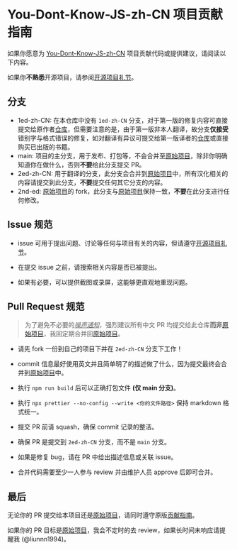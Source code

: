 # You-Dont-Know-JS-zh-CN 项目贡献指南

如果你愿意为 [You-Dont-Know-JS-zh-CN](https://github.com/liunnn1994/You-Dont-Know-JS-zh-CN) 项目贡献代码或提供建议，请阅读以下内容。

如果你**不熟悉**开源项目，请参阅[开源项目礼节](https://developer.mozilla.org/zh-CN/docs/MDN/Community/Open_source_etiquette)。

## 分支

-   1ed-zh-CN: 在本仓库中没有 `1ed-zh-CN` 分支，对于第一版的修复内容可直接提交给原作者[仓库](https://github.com/getify/You-Dont-Know-JS/tree/1st-ed)，但需要注意的是，由于第一版非本人翻译，故分支**仅接受**错别字与格式错误的修复，如对翻译有异议可提交给第一版译者的[仓库](https://github.com/JoeHetfield/You-Dont-Know-JS)或直接购买已出版的书籍。
-   main: 项目的主分支，用于发布、打包等，不会合并至[原始项目](https://github.com/getify/You-Dont-Know-JS/tree/2ed-zh-CN)，除非你明确知道你在做什么，否则**不要**给此分支提交 PR。
-   2ed-zh-CN: 用于翻译的分支，此分支会合并到[原始项目](https://github.com/getify/You-Dont-Know-JS/tree/2ed-zh-CN)中，所有汉化相关的内容请提交到此分支，**不要**提交任何其它分支的内容。
-   2nd-ed: [原始项目](https://github.com/getify/You-Dont-Know-JS/tree/2ed-zh-CN)的 fork，此分支与[原始项目](https://github.com/getify/You-Dont-Know-JS/tree/2ed-zh-CN)保持一致，**不要**在此分支进行任何修改。

## Issue 规范

-   issue 可用于提出问题、讨论等任何与项目有关的内容，但请遵守[开源项目礼节](https://developer.mozilla.org/zh-CN/docs/MDN/Community/Open_source_etiquette)。

-   在提交 issue 之前，请搜索相关内容是否已被提出。

-   如果有必要，可以提供截图或录屏，这能够更直观地重现问题。

## Pull Request 规范

> 为了避免不必要的<ins title="原作者不懂中文，并不会处理汉化相关 PR"><i>噪声通知</i></ins>，强烈建议所有中文 PR 均提交给此仓库**而非**[原始项目](https://github.com/getify/You-Dont-Know-JS/tree/2ed-zh-CN)，我回定期合并回[原始项目](https://github.com/getify/You-Dont-Know-JS/tree/2ed-zh-CN)。

-   请先 fork 一份到自己的项目下并在 `2ed-zh-CN` 分支下工作！
-   commit 信息最好使用英文并且简单明了的描述做了什么，因为提交最终会合并到[原始项目](https://github.com/getify/You-Dont-Know-JS/tree/2ed-zh-CN)中。

-   执行 `npm run build` 后可以正确打包文件 **(仅 main 分支)**。
-   执行 `npx prettier --no-config --write <你的文件路径>` 保持 markdown 格式统一。
-   提交 PR 前请 squash，确保 commit 记录的整洁。
-   确保 PR 是提交到 `2ed-zh-CN` 分支，而不是 `main` 分支。
-   如果是修复 bug，请在 PR 中给出描述信息或关联 issue。
-   合并代码需要至少一人参与 review 并由维护人员 approve 后即可合并。

## 最后

无论你的 PR 提交给本项目还是[原始项目](https://github.com/getify/You-Dont-Know-JS/tree/2ed-zh-CN)，请同时遵守原版[贡献指南](https://github.com/getify/You-Dont-Know-JS/blob/2nd-ed/CONTRIBUTING.md)。

如果你的 PR 目标是[原始项目](https://github.com/getify/You-Dont-Know-JS/tree/2ed-zh-CN)，我会不定时的去 review，如果长时间未响应请提醒我 (@liunnn1994)。
